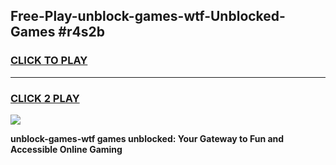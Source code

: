 
## Free-Play-unblock-games-wtf-Unblocked-Games #r4s2b
<h3>
<a href="https://news.freeplayer.one?title=unblock-games-wtf&ref=8M">CLICK TO PLAY</a></h3>
<hr>

<h3>
<a href="https://news.freeplayer.one?title=unblock-games-wtf&ref=8M">CLICK 2 PLAY</a>
  
</h3>

<a href="https://news.freeplayer.one?title=unblock-games-wtf&ref=8M"><img src="https://clearcache.store/games.png"></a>


**unblock-games-wtf games unblocked: Your Gateway to Fun and Accessible Online Gaming**
